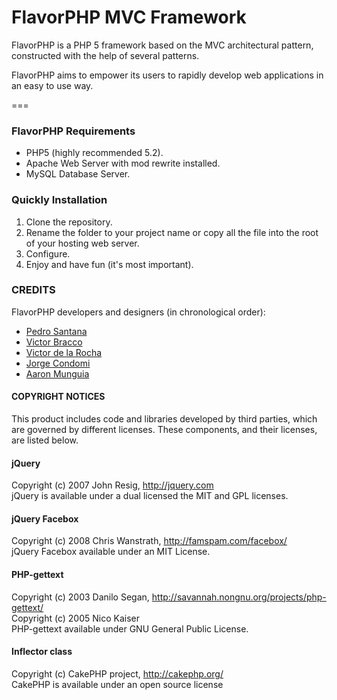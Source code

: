 # FlavorPHP MVC Framework

FlavorPHP is a PHP 5 framework based on the MVC architectural pattern, constructed with the help of several patterns.

FlavorPHP aims to empower its users to rapidly develop web applications in an easy to use way.

===

### FlavorPHP Requirements

* PHP5 (highly recommended 5.2).
* Apache Web Server with mod rewrite installed.
* MySQL Database Server.

### Quickly Installation

1. Clone the repository.
2. Rename the folder to your project name or copy all the file into the root of your hosting web server.
3. Configure.
4. Enjoy and have fun (it's most important).

### CREDITS
FlavorPHP developers and designers (in chronological order):

* [Pedro Santana](http://www.pecesama.net/)
* [Victor Bracco](http://www.vbracco.com.ar/)
* [Victor de la Rocha](http://www.mis-algoritmos.com/)
* [Jorge Condomi](http://www.raven.com.ar/)
* [Aaron Munguia](http://www.aaronmunguia.com/)

#### COPYRIGHT NOTICES
This product includes code and libraries developed by third parties, which are governed by different licenses.
These components, and their licenses, are listed below.

#### jQuery
Copyright (c) 2007 John Resig, http://jquery.com  
jQuery is available under a dual licensed the MIT and GPL licenses.

#### jQuery Facebox
Copyright (c) 2008  Chris Wanstrath, http://famspam.com/facebox/  
jQuery Facebox available under an MIT License.

#### PHP-gettext
Copyright (c) 2003 Danilo Segan, http://savannah.nongnu.org/projects/php-gettext/  
Copyright (c) 2005 Nico Kaiser  
PHP-gettext available under GNU General Public License.

#### Inflector class
Copyright (c) CakePHP project, http://cakephp.org/  
CakePHP is available under an open source license